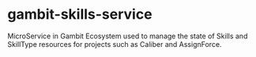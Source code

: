 # gambit-skills-service
MicroService in Gambit Ecosystem used to manage the state of Skills and SkillType resources for projects such as Caliber and AssignForce.
